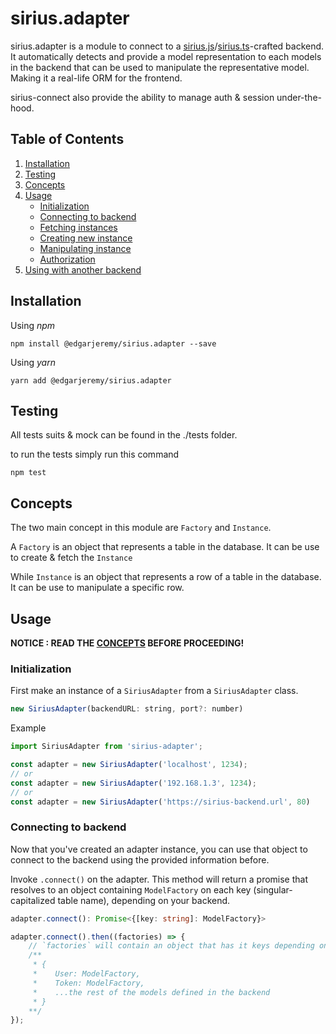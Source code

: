# sirius.adapter
sirius.adapter is a module to connect to a [sirius.js](https://github.com/EdgarJeremy/sirius.js)/[sirius.ts](https://github.com/EdgarJeremy/sirius.ts)-crafted backend. It automatically detects and provide a model representation to each models in the backend that can be used to manipulate the representative model. Making it a real-life ORM for the frontend.

sirius-connect also provide the ability to manage auth & session under-the-hood.

## Table of Contents
1. [Installation](#installation)
2. [Testing](#test)
3. [Concepts](#concept)
4. [Usage](#usage)
    - [Initialization](#usage-initialize)
    - [Connecting to backend](#usage-fmf)
    - [Fetching instances](#usage-fmi)
    - [Creating new instance](#usage-cnmi)
    - [Manipulating instance](#usage-uai)
    - [Authorization](#usage-sad)
5. [Using with another backend]()

## Installation
Using *npm*

`npm install @edgarjeremy/sirius.adapter --save`

Using *yarn*

`yarn add @edgarjeremy/sirius.adapter`

## Testing
All tests suits & mock can be found in the ./tests folder.

to run the tests simply run this command

`npm test`

## Concepts
The two main concept in this module are `Factory` and `Instance`.

A `Factory` is an object that represents a table in the database. It can be use to create & fetch the `Instance`

While `Instance` is an object that represents a row of a table in the database. It can be use to manipulate a specific row.

## Usage
**NOTICE : READ THE [CONCEPTS](#concepts) BEFORE PROCEEDING!**

### Initialization
First make an instance of a `SiriusAdapter` from a `SiriusAdapter` class.

```javascript 
new SiriusAdapter(backendURL: string, port?: number)
```

Example

```javascript
import SiriusAdapter from 'sirius-adapter';

const adapter = new SiriusAdapter('localhost', 1234);
// or
const adapter = new SiriusAdapter('192.168.1.3', 1234);
// or
const adapter = new SiriusAdapter('https://sirius-backend.url', 80)

```

### Connecting to backend
Now that you've created an adapter instance, you can use that object to connect to the backend using the provided information before.

Invoke `.connect()` on the adapter. This method will return a promise that resolves to an object containing `ModelFactory` on each key (singular-capitalized table name), depending on your backend.

```typescript
adapter.connect(): Promise<{[key: string]: ModelFactory}>
```

```javascript
adapter.connect().then((factories) => {
    // `factories` will contain an object that has it keys depending on the specified backend. 
    /**
     * {
     *    User: ModelFactory,
     *    Token: ModelFactory,
     *    ...the rest of the models defined in the backend
     * }
    **/
});
```